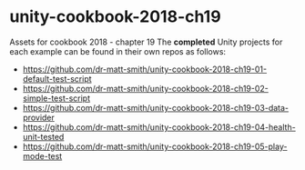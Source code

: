 # unity-cookbook-2018-ch19
Assets for cookbook 2018 - chapter 19
The **completed** Unity projects for each example can be found in their own repos as follows:

- https://github.com/dr-matt-smith/unity-cookbook-2018-ch19-01-default-test-script
- https://github.com/dr-matt-smith/unity-cookbook-2018-ch19-02-simple-test-script
- https://github.com/dr-matt-smith/unity-cookbook-2018-ch19-03-data-provider
- https://github.com/dr-matt-smith/unity-cookbook-2018-ch19-04-health-unit-tested
- https://github.com/dr-matt-smith/unity-cookbook-2018-ch19-05-play-mode-test
